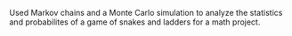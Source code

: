 Used Markov chains and a Monte Carlo simulation to analyze the statistics and probabilites of a game of snakes and ladders for a math project.
